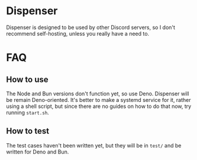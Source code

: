 # Dispenser

Dispenser is designed to be used by other Discord servers, so I don't recommend self-hosting, unless you really
have a need to.

# FAQ
## How to use

The Node and Bun versions don't function yet, so use Deno. Dispenser will be
remain Deno-oriented. It's better to make a systemd service for it, rather using
a shell script, but since there are no guides on how to do that now, try running
`start.sh`.

## How to test

The test cases haven't been written yet, but they will be in `test/` and be
written for Deno and Bun.
